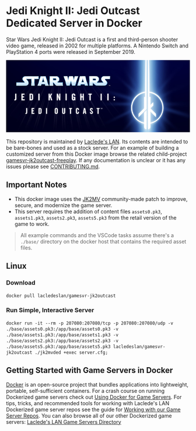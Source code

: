 # Jedi Knight II: Jedi Outcast Dedicated Server in Docker

Star Wars Jedi Knight II: Jedi Outcast is a first and third-person shooter video game, released in 2002 for multiple platforms. A Nintendo Switch and PlayStation 4 ports were released in September 2019.

![Jedi Knight II: Jedi Outcast Banner Image](/.misc/banner.jpg)

This repository is maintained by [Laclede's LAN](https://lacledeslan.com). Its contents are intended to be bare-bones and used as a stock server. For an example of building a customized server from this Docker image browse the related child-project [gamesvr-jk2outcast-freeplay](https://github.com/LacledesLAN/gamesvr-jk2outcast-freeplay). If any documentation is unclear or it has any issues please see [CONTRIBUTING.md](./CONTRIBUTING.md).

## Important Notes

* This docker image uses the [JK2MV](https://github.com/mvdevs/jk2mv) community-made patch to improve, secure, and modernize the game server.
* This server requires the addition of content files `assets0.pk3`, `assets1.pk3`, `assets2.pk3`, `assets5.pk3` from the retail version of the game to work.

> All example commands and the VSCode tasks assume there's a `./base/` directory on the docker host that contains the required asset files.

## Linux

### Download

```shell
docker pull lacledeslan/gamesvr-jk2outcast
```

### Run Simple, Interactive Server

```shell
docker run -it --rm -p 207080:207080/tcp -p 207080:207080/udp -v ./base/assets0.pk3:/app/base/assets0.pk3 -v ./base/assets1.pk3:/app/base/assets1.pk3 -v ./base/assets2.pk3:/app/base/assets2.pk3 -v ./base/assets5.pk3:/app/base/assets5.pk3 lacledeslan/gamesvr-jk2outcast ./jk2mvded +exec server.cfg;
```

## Getting Started with Game Servers in Docker

[Docker](https://docs.docker.com/) is an open-source project that bundles applications into lightweight, portable, self-sufficient containers. For a crash course on running Dockerized game servers check out [Using Docker for Game Servers](https://github.com/LacledesLAN/README.1ST/blob/master/GameServers/DockerAndGameServers.md). For tips, tricks, and recommended tools for working with Laclede's LAN Dockerized game server repos see the guide for [Working with our Game Server Repos](https://github.com/LacledesLAN/README.1ST/blob/master/GameServers/WorkingWithOurRepos.md). You can also browse all of our other Dockerized game servers: [Laclede's LAN Game Servers Directory](https://github.com/LacledesLAN/README.1ST/tree/master/GameServers)
